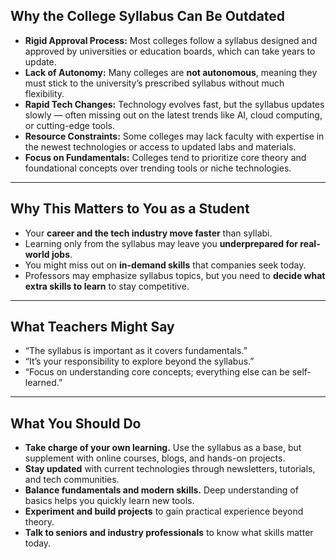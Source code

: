 

## Why the College Syllabus Can Be Outdated

* **Rigid Approval Process:** Most colleges follow a syllabus designed and approved by universities or education boards, which can take years to update.
* **Lack of Autonomy:** Many colleges are **not autonomous**, meaning they must stick to the university’s prescribed syllabus without much flexibility.
* **Rapid Tech Changes:** Technology evolves fast, but the syllabus updates slowly — often missing out on the latest trends like AI, cloud computing, or cutting-edge tools.
* **Resource Constraints:** Some colleges may lack faculty with expertise in the newest technologies or access to updated labs and materials.
* **Focus on Fundamentals:** Colleges tend to prioritize core theory and foundational concepts over trending tools or niche technologies.

---

## Why This Matters to You as a Student

* Your **career and the tech industry move faster** than syllabi.
* Learning only from the syllabus may leave you **underprepared for real-world jobs**.
* You might miss out on **in-demand skills** that companies seek today.
* Professors may emphasize syllabus topics, but you need to **decide what extra skills to learn** to stay competitive.

---

## What Teachers Might Say

* “The syllabus is important as it covers fundamentals.”
* “It’s your responsibility to explore beyond the syllabus.”
* “Focus on understanding core concepts; everything else can be self-learned.”

---

## What You Should Do

* **Take charge of your own learning.** Use the syllabus as a base, but supplement with online courses, blogs, and hands-on projects.
* **Stay updated** with current technologies through newsletters, tutorials, and tech communities.
* **Balance fundamentals and modern skills.** Deep understanding of basics helps you quickly learn new tools.
* **Experiment and build projects** to gain practical experience beyond theory.
* **Talk to seniors and industry professionals** to know what skills matter today.

